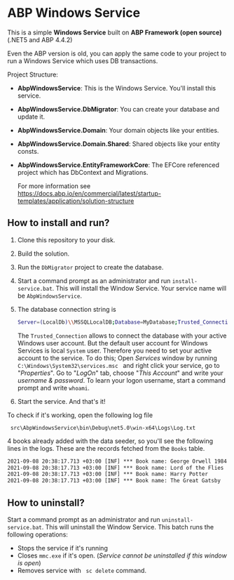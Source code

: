 # ABP Windows Service

This is a simple **Windows Service** built on **ABP Framework (open source)** (.NET5 and ABP 4.4.2)

Even the ABP version is old, you can apply the same code to your project to run a Windows Service which uses DB transactions.

Project Structure:

- **AbpWindowsService**: This is the Windows Service. You'll install this service.

- **AbpWindowsService.DbMigrator**: You can create your database and update it.

- **AbpWindowsService.Domain**: Your domain objects like your entities.

- **AbpWindowsService.Domain.Shared**: Shared objects like your entity consts.

- **AbpWindowsService.EntityFrameworkCore**: The EFCore referenced project which has DbContext and Migrations.

  For more information see https://docs.abp.io/en/commercial/latest/startup-templates/application/solution-structure 



## How to install and run?

1. Clone this repository to your disk.

2. Build the solution.

3. Run the `DbMigrator` project to create the database.

4. Start a command prompt as an administrator and run `install-service.bat`. This will install the Window Service. Your service name will be `AbpWindowsService`.

5. The database connection string is 

   ```bash
   Server=(LocalDb)\\MSSQLLocalDB;Database=MyDatabase;Trusted_Connection=True
   ```

   The `Trusted_Connection` allows to connect the database with your active Windows user account. But the default user account for Windows Services is local `System` user. Therefore you need to set your active account to the service. To do this; Open *Services* window by running `C:\Windows\System32\services.msc ` and right click your service, go to "*Properties*". Go to "*LogOn*" tab, choose "*This Account*" and write your *username & password*. To learn your logon username, start a command prompt and write `whoami`. 

6. Start the service. And that's it!



To check if it's working, open the following log file

```
 src\AbpWindowsService\bin\Debug\net5.0\win-x64\Logs\Log.txt
```



4 books already added with the data seeder, so you'll see the following lines in the logs. These are the records fetched from the `Books` table.

```cmd
2021-09-08 20:38:17.713 +03:00 [INF] *** Book name: George Orwell 1984
2021-09-08 20:38:17.713 +03:00 [INF] *** Book name: Lord of the Flies
2021-09-08 20:38:17.713 +03:00 [INF] *** Book name: Harry Potter
2021-09-08 20:38:17.713 +03:00 [INF] *** Book name: The Great Gatsby
```



## How to uninstall?

Start a command prompt as an administrator and run `uninstall-service.bat`. This will uninstall the Window Service. This batch runs the following operations:

- Stops the service if it's running
- Closes `mmc.exe` if it's open. (*Service cannot be uninstalled if this window is open*)
- Removes service with ` sc delete` command.